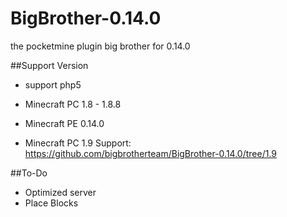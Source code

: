 # BigBrother-0.14.0
the pocketmine plugin big brother for 0.14.0 

##Support Version
- support php5 

- Minecraft PC 1.8 - 1.8.8

- Minecraft PE 0.14.0

- Minecraft PC 1.9 Support: https://github.com/bigbrotherteam/BigBrother-0.14.0/tree/1.9

##To-Do
- Optimized server
- Place Blocks
